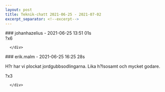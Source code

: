 ```yaml
---
layout: post
title: Teknik-chatt 2021-06-25 - 2021-07-02
excerpt_separator: <!--excerpt-->
---
```

<section class="message" markdown="1">
### johanhazelius - 2021-06-25 13:51 01s


<div class="reactionsDiv">
<div class="reactionDiv">
<span title=", daniel.winther, joakoles, erik.malm, ,  reacted this way." class="reactionSpan">
?x6</span>
</div>
     
      </div>
    
</section>
<section class="message" markdown="1">
### erik.malm - 2021-06-25 16:25 28s

H?r har vi plockat jordgubbsodlingarna. Lika h?lsosamt och mycket godare.

<div class="reactionsDiv">
<div class="reactionDiv">
<span title="joakoles, johanhazelius,  reacted this way." class="reactionSpan">
?x3</span>
</div>
     
      </div>
    

<!--excerpt-->
</section>